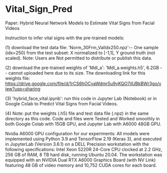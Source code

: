 # Vital_Sign_Pred
Paper: Hybrid Neural Network Models to Estimate Vital Signs from Facial Videos

Instruction to infer vital signs with the pre-trained models:

(1) download the test data file: 'Norm_30Frm_ValIdx250.npz'-- One sample (idx=250) from the test subset: X normalized to [-1,1], Y ground truth (not scaled). Note: Users are Not permitted to distribute or publish this data.

(2) download the pre-trained weights of 'Mdl_a': 'Mdl_a.weights.h5', 6.2GB -- cannot uploaded here due to its size. The downloading link for this weights file: https://drive.google.com/file/d/1rCS6hOCyaWdmr5u9yKQO7ilUBkBWr3go/view?usp=sharing

(3) 'hybrid_face_vital.ipynb': run this code in Jupyter Lab (Notebook) or in Google Colab to Predict Vital Signs from Facial Videos.

(4) Note: put the weights (.h5) file and test data file (.npz) in the same directory as this code. Code and files were Tested and Worked smoothly in both Google Colab with 15GB GPU, and Jupyter Lab with A6000 48GB GPU.

Nvidia A6000 GPU configuration for our experiments: 
All models were implemented using Python 3.9 and TensorFlow 2.19 (Keras 3), and executed in JupyterLab (Version 3.6.1) on a DELL Precision workstation with the following specifications: Intel Xeon 5220R 24-Core CPU clocked at 2.2 GHz, 256 GB of RAM, 8 TB hard disk, running Ubuntu 20.04. The workstation was equipped with an NVIDIA Dual RTX A6000 Graphics Board (with NV Link) featuring 48 GB of video memory and 10,752 CUDA cores for each board. 
